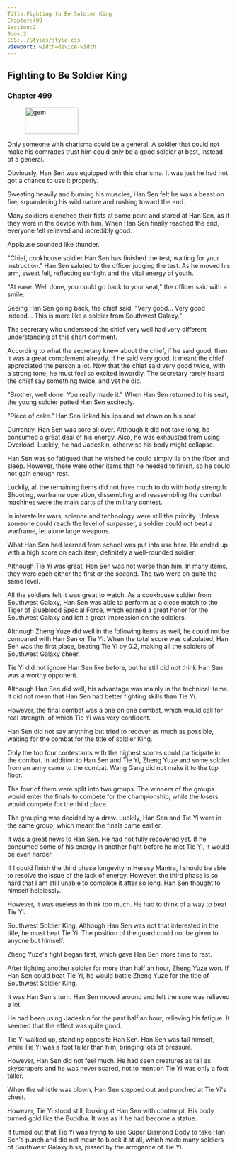 ```yaml
---
Title:Fighting to Be Soldier King 
Chapter:499 
Section:2 
Book:2 
CSS:../Styles/style.css 
viewport: width=device-width
---
```

  
## Fighting to Be Soldier King
### Chapter 499
  
<figure>
	<img src="../Images/gem.gif" alt="gem" id="gem" width="120" height="60" />
</figure>
  

  
Only someone with charisma could be a general. A soldier that could not make his comrades trust him could only be a good soldier at best, instead of a general.

Obviously, Han Sen was equipped with this charisma. It was just he had not got a chance to use it properly.

Sweating heavily and burning his muscles, Han Sen felt he was a beast on fire, squandering his wild nature and rushing toward the end.

Many soldiers clenched their fists at some point and stared at Han Sen, as if they were in the device with him. When Han Sen finally reached the end, everyone felt relieved and incredibly good.

Applause sounded like thunder.

"Chief, cookhouse soldier Han Sen has finished the test, waiting for your instruction." Han Sen saluted to the officer judging the test. As he moved his arm, sweat fell, reflecting sunlight and the vital energy of youth.

"At ease. Well done, you could go back to your seat," the officer said with a smile.

Seeing Han Sen going back, the chief said, "Very good… Very good indeed… This is more like a soldier from Southwest Galaxy."

The secretary who understood the chief very well had very different understanding of this short comment.

According to what the secretary knew about the chief, if he said good, then it was a great complement already. If he said very good, it meant the chief appreciated the person a lot. Now that the chief said very good twice, with a strong tone, he must feel so excited inwardly. The secretary rarely heard the chief say something twice, and yet he did.

"Brother, well done. You really made it." When Han Sen returned to his seat, the young soldier patted Han Sen excitedly.

"Piece of cake." Han Sen licked his lips and sat down on his seat.

Currently, Han Sen was sore all over. Although it did not take long, he consumed a great deal of his energy. Also, he was exhausted from using Overload. Luckily, he had Jadeskin, otherwise his body might collapse.

Han Sen was so fatigued that he wished he could simply lie on the floor and sleep. However, there were other items that he needed to finish, so he could not gain enough rest.

Luckily, all the remaining items did not have much to do with body strength. Shooting, warframe operation, dissembling and reassembling the combat machines were the main parts of the military contest.

In interstellar wars, science and technology were still the priority. Unless someone could reach the level of surpasser, a soldier could not beat a warframe, let alone large weapons.

What Han Sen had learned from school was put into use here. He ended up with a high score on each item, definitely a well-rounded soldier.

Although Tie Yi was great, Han Sen was not worse than him. In many items, they were each either the first or the second. The two were on quite the same level.

All the soldiers felt it was great to watch. As a cookhouse soldier from Southwest Galaxy, Han Sen was able to perform as a close match to the Tiger of Blueblood Special Force, which earned a great honor for the Southwest Galaxy and left a great impression on the soldiers.

Although Zheng Yuze did well in the following items as well, he could not be compared with Han Sen or Tie Yi. When the total score was calculated, Han Sen was the first place, beating Tie Yi by 0.2, making all the soldiers of Southwest Galaxy cheer.

Tie Yi did not ignore Han Sen like before, but he still did not think Han Sen was a worthy opponent.

Although Han Sen did well, his advantage was mainly in the technical items. It did not mean that Han Sen had better fighting skills than Tie Yi.

However, the final combat was a one on one combat, which would call for real strength, of which Tie Yi was very confident.

Han Sen did not say anything but tried to recover as much as possible, waiting for the combat for the title of soldier King.

Only the top four contestants with the highest scores could participate in the combat. In addition to Han Sen and Tie Yi, Zheng Yuze and some soldier from an army came to the combat. Wang Gang did not make it to the top floor.

The four of them were split into two groups. The winners of the groups would enter the finals to compete for the championship, while the losers would compete for the third place.

The grouping was decided by a draw. Luckily, Han Sen and Tie Yi were in the same group, which meant the finals came earlier.

It was a great news to Han Sen. He had not fully recovered yet. If he consumed some of his energy in another fight before he met Tie Yi, it would be even harder.

If I could finish the third phase longevity in Heresy Mantra, I should be able to resolve the issue of the lack of energy. However, the third phase is so hard that I am still unable to complete it after so long. Han Sen thought to himself helplessly.

However, it was useless to think too much. He had to think of a way to beat Tie Yi.

Southwest Soldier King. Although Han Sen was not that interested in the title, he must beat Tie Yi. The position of the guard could not be given to anyone but himself.

Zheng Yuze's fight began first, which gave Han Sen more time to rest.

After fighting another soldier for more than half an hour, Zheng Yuze won. If Han Sen could beat Tie Yi, he would battle Zheng Yuze for the title of Southwest Soldier King.

It was Han Sen's turn. Han Sen moved around and felt the sore was relieved a lot.

He had been using Jadeskin for the past half an hour, relieving his fatigue. It seemed that the effect was quite good.

Tie Yi walked up, standing opposite Han Sen. Han Sen was tall himself, while Tie Yi was a foot taller than him, bringing lots of pressure.

However, Han Sen did not feel much. He had seen creatures as tall as skyscrapers and he was never scared, not to mention Tie Yi was only a foot taller.

When the whistle was blown, Han Sen stepped out and punched at Tie Yi's chest.

However, Tie Yi stood still, looking at Han Sen with contempt. His body turned gold like the Buddha. It was as if he had become a statue.

It turned out that Tie Yi was trying to use Super Diamond Body to take Han Sen's punch and did not mean to block it at all, which made many soldiers of Southwest Galaxy hiss, pissed by the arrogance of Tie Yi.